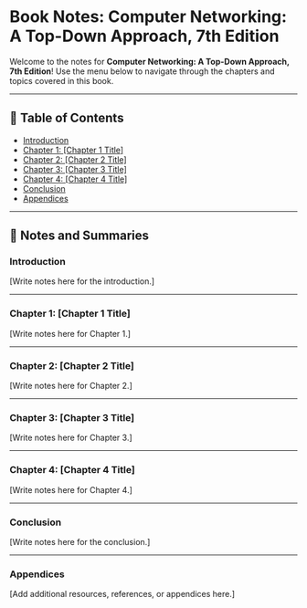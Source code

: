 # Book Notes: Computer Networking: A Top-Down Approach, 7th Edition

Welcome to the notes for **Computer Networking: A Top-Down Approach, 7th Edition**! Use the menu below to navigate through the chapters and topics covered in this book.

---

## 📖 Table of Contents

- [Introduction](#introduction)
- [Chapter 1: [Chapter 1 Title]](#chapter-1-title)
- [Chapter 2: [Chapter 2 Title]](#chapter-2-title)
- [Chapter 3: [Chapter 3 Title]](#chapter-3-title)
- [Chapter 4: [Chapter 4 Title]](#chapter-4-title)
- [Conclusion](#conclusion)
- [Appendices](#appendices)

---

## 📝 Notes and Summaries

### Introduction
[Write notes here for the introduction.]

---

### Chapter 1: [Chapter 1 Title]
[Write notes here for Chapter 1.]

---

### Chapter 2: [Chapter 2 Title]
[Write notes here for Chapter 2.]

---

### Chapter 3: [Chapter 3 Title]
[Write notes here for Chapter 3.]

---

### Chapter 4: [Chapter 4 Title]
[Write notes here for Chapter 4.]

---

### Conclusion
[Write notes here for the conclusion.]

---

### Appendices
[Add additional resources, references, or appendices here.]
